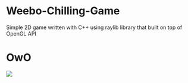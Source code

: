 # Weebo-Chilling-Game
 Simple 2D game written with C++ using raylib library that built on top of OpenGL API
 # OwO
![](https://github.com/ROON-cpp/Weebo-Chilling-Game/blob/main/Weebo-Chilling-Game.gif)
